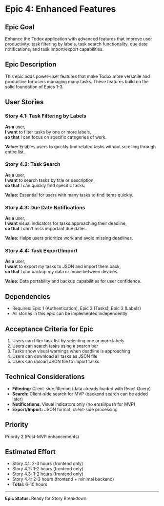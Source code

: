 # Epic 4: Enhanced Features

## Epic Goal

Enhance the Todox application with advanced features that improve user productivity: task filtering by labels, task search functionality, due date notifications, and task import/export capabilities.

## Epic Description

This epic adds power-user features that make Todox more versatile and productive for users managing many tasks. These features build on the solid foundation of Epics 1-3.

## User Stories

### Story 4.1: Task Filtering by Labels
**As a** user,  
**I want** to filter tasks by one or more labels,  
**so that** I can focus on specific categories of work.

**Value:** Enables users to quickly find related tasks without scrolling through entire list.

### Story 4.2: Task Search
**As a** user,  
**I want** to search tasks by title or description,  
**so that** I can quickly find specific tasks.

**Value:** Essential for users with many tasks to find items quickly.

### Story 4.3: Due Date Notifications
**As a** user,  
**I want** visual indicators for tasks approaching their deadline,  
**so that** I don't miss important due dates.

**Value:** Helps users prioritize work and avoid missing deadlines.

### Story 4.4: Task Export/Import
**As a** user,  
**I want** to export my tasks to JSON and import them back,  
**so that** I can backup my data or move between devices.

**Value:** Data portability and backup capabilities for user confidence.

## Dependencies

- Requires: Epic 1 (Authentication), Epic 2 (Tasks), Epic 3 (Labels)
- All stories in this epic can be implemented independently

## Acceptance Criteria for Epic

1. Users can filter task list by selecting one or more labels
2. Users can search tasks using a search bar
3. Tasks show visual warnings when deadline is approaching
4. Users can download all tasks as JSON file
5. Users can upload JSON file to import tasks

## Technical Considerations

- **Filtering:** Client-side filtering (data already loaded with React Query)
- **Search:** Client-side search for MVP (backend search can be added later)
- **Notifications:** Visual indicators only (no email/push for MVP)
- **Export/Import:** JSON format, client-side processing

## Priority

Priority 2 (Post-MVP enhancements)

## Estimated Effort

- Story 4.1: 2-3 hours (frontend only)
- Story 4.2: 1-2 hours (frontend only)
- Story 4.3: 1-2 hours (frontend only)
- Story 4.4: 2-3 hours (frontend + minimal backend)
- **Total:** 6-10 hours

---

**Epic Status:** Ready for Story Breakdown

